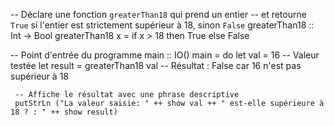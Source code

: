 -- Déclare une fonction `greaterThan18` qui prend un entier
-- et retourne `True` si l'entier est strictement supérieur à 18, sinon `False`
greaterThan18 :: Int -> Bool
greaterThan18 x = if x > 18 then True else False

-- Point d'entrée du programme
main :: IO()
main = do
     let val = 16  -- Valeur testée
     let result = greaterThan18 val  -- Résultat : False car 16 n'est pas supérieur à 18

     -- Affiche le résultat avec une phrase descriptive
     putStrLn ("La valeur saisie: " ++ show val ++ " est-elle supérieure à 18 ? : " ++ show result)

